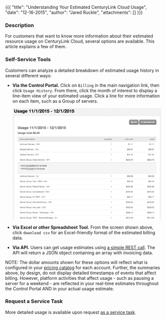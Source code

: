 {{{
  "title": "Understanding Your Estimated CenturyLink Cloud Usage",
  "date": "12-16-2015",
  "author": "Jared Ruckle",
  "attachments": []
}}}

### Description

For customers that want to know more information about their estimated resource usage on CenturyLink Cloud, several options are available. This article explains a few of them.

### Self-Service Tools

Customers can analyze a detailed breakdown of estimated usage history in several different ways:

* __Via the Control Portal.__ Click on `Billing` in the main navigation link, then click `Usage History`. From there, click the month of interest to display a line-item view of your estimated usage. Click a line for more information on each item, such as a Group of servers.

  ![Usage Summary Detail](../images/usage_summary_detail.png)

* __Via Excel or other Spreadsheet Tool.__ From the screen shown above, click `download csv` for an Excel-friendly format of the estimated billing data.

* __Via API.__ Users can get usage estimates using [a simple REST call](https://www.ctl.io/api-docs/v2/#billing). The API will return a JSON object containing an array with invoicing data.

NOTE: The dollar amounts shown for these options will reflect what is configured in your [pricing catalog](../General/setting-default-prices-for-sub-accounts.md) for each account. Further, the summaries above, by design, do not display detailed timestamps of events that affect billing. However, platform activities that affect usage - such as pausing a server for a weekend - are reflected in your real-time estimates throughout the Control Portal AND in your actual usage estimate.

### Request a Service Task

More detailed usage is available upon request [as a service task](https://www.ctl.io/service-tasks/#usage-reporting).
